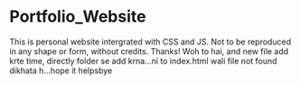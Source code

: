 # Portfolio_Website
This is personal website intergrated with CSS and JS.
Not to be reproduced in any shape or form, without credits.
Thanks!
Woh to hai, and new file add krte time, directly folder se add krna...ni to index.html wali file not found dikhata h...hope it helpsbye
